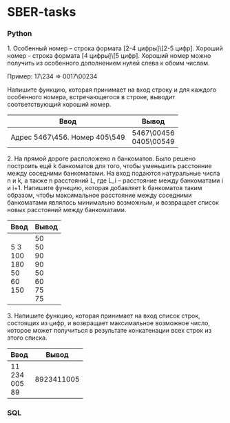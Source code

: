 SBER-tasks
==========

### Python

1\. Особенный номер – строка формата [2-4 цифры]\\[2-5 цифр]. Хороший номер - строка формата [4 цифры]\\[5 цифр]. Хороший номер можно получить из особенного дополнением нулей слева к обоим числам.

Пример:
17\234 => 0017\00234 

Напишите функцию, которая принимает на вход строку и для каждого особенного номера, встречающегося в строке, выводит соответствующий хороший номер.

|             Ввод            |          Вывод         |
|-----------------------------|------------------------|
|Aдрес 5467\456. Номер 405\549|5467\00456<br>0405\00549|

2\. На прямой дороге расположено n банкоматов. Было решено построить ещё k банкоматов для того, чтобы уменьшить расстояние между соседними банкоматами. 
На вход подаются натуральные числа n и k, а также n расстояний L, где L_i  – расстояние между банкоматами i и  i+1. Напишите функцию, которая добавляет k банкоматов таким образом, чтобы максимальное расстояние между соседними банкоматами являлось минимально возможным, и возвращает список новых расстояний между банкоматами.

|                  Ввод              |                   Вывод                    |
|------------------------------------|--------------------------------------------|
|5 3<br>100<br>180<br>50<br>60<br>150|50<br>50<br>90<br>90<br>50<br>60<br>75<br>75|

3\. Напишите функцию, которая принимает на вход список строк, состоящих из цифр, и возвращает максимальное возможное число, которое может получиться в результате конкатенации всех строк из этого списка.

|          Ввод        |   Вывод  |
|----------------------|----------|
|11<br>234<br>005<br>89|8923411005|


### SQL

